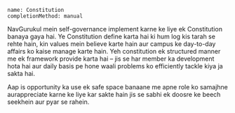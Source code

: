 ```ngMeta
name: Constitution
completionMethod: manual
```

NavGurukul mein self-governance implement karne ke liye ek Constitution banaya gaya hai. Ye Constitution define karta hai ki hum log kis tarah se rehte hain, kin values mein believe karte hain aur campus ke day-to-day affairs ko kaise manage karte hain. Yeh constitution ek structured manner me ek framework provide karta hai – jis se har member ka development hota hai aur daily basis pe hone waali problems ko efficiently tackle kiya ja sakta hai.

Aap is opportunity ka use ek safe space banaane me apne role ko samajhne aurappreciate karne ke liye kar sakte hain jis se sabhi ek doosre ke beech seekhein aur pyar se rahein.
